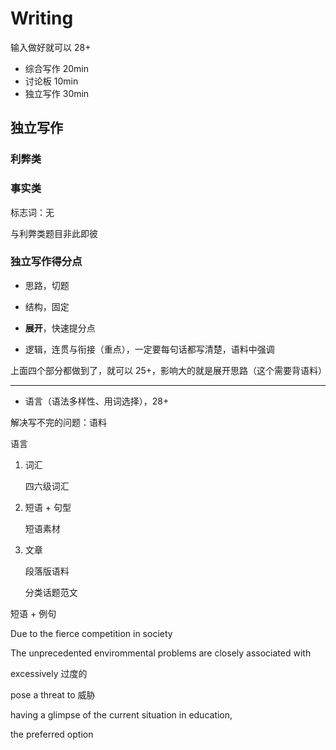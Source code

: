 # Writing

输入做好就可以 28+

- 综合写作 20min
- 讨论板 10min
- 独立写作 30min

## 独立写作

### 利弊类

### 事实类

标志词：无

与利弊类题目非此即彼

### 独立写作得分点

- 思路，切题

- 结构，固定

- **展开**，快速提分点
- 逻辑，连贯与衔接（重点），一定要每句话都写清楚，语料中强调

上面四个部分都做到了，就可以 25+，影响大的就是展开思路（这个需要背语料）

---

- 语言（语法多样性、用词选择），28+

解决写不完的问题：语料

语言

1. 词汇

   四六级词汇

2. 短语 + 句型

   短语素材

3. 文章

   段落版语料

   分类话题范文

短语 + 例句

Due to the fierce competition in society

The unprecedented envirommental problems are closely associated with

excessively 过度的

pose a threat to 威胁

having a glimpse of the current situation in education,

the preferred option
